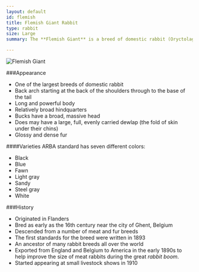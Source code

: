 ```yaml
---
layout: default
id: flemish
title: Flemish Giant Rabbit
type: rabbit
size: Large
summary: The **Flemish Giant** is a breed of domestic rabbit (Oryctolagus cuniculus) known for its large size.

---
```


<img src="http://upload.wikimedia.org/wikipedia/commons/4/40/Flemish_giant_fawn_doe.jpg" alt="Flemish Giant">

###Appearance
- One of the largest breeds of domestic rabbit
- Back arch starting at the back of the shoulders through to the base of the tail
- Long and powerful body
- Relatively broad hindquarters
- Bucks have a broad, massive head
- Does may have a large, full, evenly carried dewlap (the fold of skin under their chins)
- Glossy and dense fur

####Varieties
ARBA standard has seven different colors:

- Black
- Blue
- Fawn
- Light gray
- Sandy
- Steel gray
- White

###History
- Originated in Flanders
- Bred as early as the 16th century near the city of Ghent, Belgium
- Descended from a number of meat and fur breeds
- The first standards for the breed were written in 1893
- An ancestor of many rabbit breeds all over the world
- Exported from England and Belgium to America in the early 1890s to help improve the size of meat rabbits during the great *rabbit boom*.
- Started appearing at small livestock shows in 1910